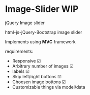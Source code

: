 # Image-Slider WIP
jQuery Image slider

html-js-jQuery-Bootstrap image slider 

Implements using **MVC** framework

requirements:
* Responsive ☑
* Arbitrary number of images ☑
* labels ☑
* Skip left/right bottons  ☑
* Choosen image bottons  ☑
* Customizable things via model/data
